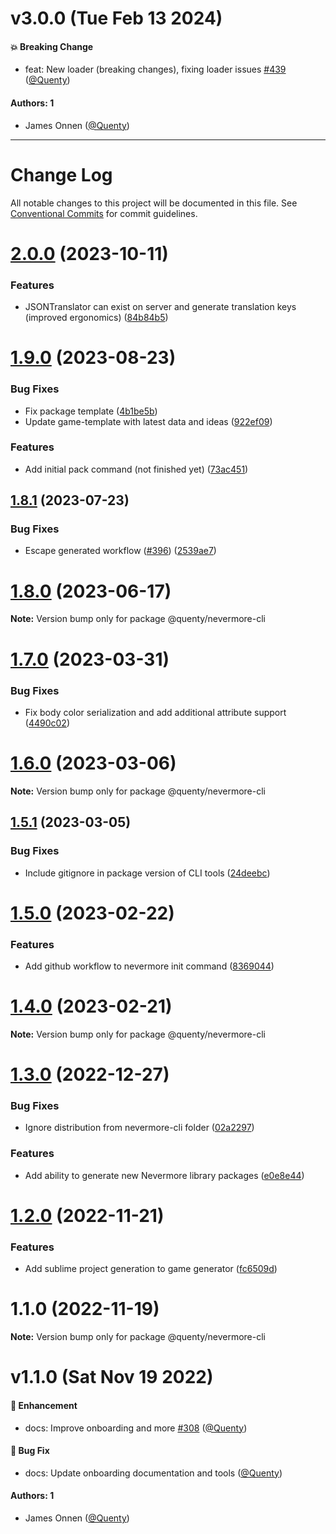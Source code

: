 # v3.0.0 (Tue Feb 13 2024)

#### 💥 Breaking Change

- feat: New loader (breaking changes), fixing loader issues [#439](https://github.com/Quenty/NevermoreEngine/pull/439) ([@Quenty](https://github.com/Quenty))

#### Authors: 1

- James Onnen ([@Quenty](https://github.com/Quenty))

---

# Change Log

All notable changes to this project will be documented in this file.
See [Conventional Commits](https://conventionalcommits.org) for commit guidelines.

# [2.0.0](https://github.com/Quenty/Nevermore/compare/@quenty/nevermore-cli@1.9.0...@quenty/nevermore-cli@2.0.0) (2023-10-11)


### Features

* JSONTranslator can exist on server and generate translation keys (improved ergonomics) ([84b84b5](https://github.com/Quenty/Nevermore/commit/84b84b5587b9cfebad9b9bbda7694ba714188d9c))





# [1.9.0](https://github.com/Quenty/Nevermore/compare/@quenty/nevermore-cli@1.8.1...@quenty/nevermore-cli@1.9.0) (2023-08-23)


### Bug Fixes

* Fix package template ([4b1be5b](https://github.com/Quenty/Nevermore/commit/4b1be5b18267c22b6e01401d4555dd5413f0bf91))
* Update game-template with latest data and ideas ([922ef09](https://github.com/Quenty/Nevermore/commit/922ef0979359beaee1c4cc8085f4e1a209bf793d))


### Features

* Add initial pack command (not finished yet) ([73ac451](https://github.com/Quenty/Nevermore/commit/73ac4519fb9221d95c43e2737f5eb5a3b51b563c))





## [1.8.1](https://github.com/Quenty/Nevermore/compare/@quenty/nevermore-cli@1.8.0...@quenty/nevermore-cli@1.8.1) (2023-07-23)


### Bug Fixes

* Escape generated workflow ([#396](https://github.com/Quenty/Nevermore/issues/396)) ([2539ae7](https://github.com/Quenty/Nevermore/commit/2539ae767c5c6b87468a065f142c01006f9444eb))





# [1.8.0](https://github.com/Quenty/Nevermore/compare/@quenty/nevermore-cli@1.7.0...@quenty/nevermore-cli@1.8.0) (2023-06-17)

**Note:** Version bump only for package @quenty/nevermore-cli





# [1.7.0](https://github.com/Quenty/Nevermore/compare/@quenty/nevermore-cli@1.6.0...@quenty/nevermore-cli@1.7.0) (2023-03-31)


### Bug Fixes

* Fix body color serialization and add additional attribute support ([4490c02](https://github.com/Quenty/Nevermore/commit/4490c02d990b9531ef6f4a49340be06a26f1ee52))





# [1.6.0](https://github.com/Quenty/Nevermore/compare/@quenty/nevermore-cli@1.5.1...@quenty/nevermore-cli@1.6.0) (2023-03-06)

**Note:** Version bump only for package @quenty/nevermore-cli





## [1.5.1](https://github.com/Quenty/Nevermore/compare/@quenty/nevermore-cli@1.5.0...@quenty/nevermore-cli@1.5.1) (2023-03-05)


### Bug Fixes

* Include gitignore in package version of CLI tools ([24deebc](https://github.com/Quenty/Nevermore/commit/24deebc055fbd5149256d8ff32d3bd658859f7c7))





# [1.5.0](https://github.com/Quenty/Nevermore/compare/@quenty/nevermore-cli@1.4.0...@quenty/nevermore-cli@1.5.0) (2023-02-22)


### Features

* Add github workflow to nevermore init command ([8369044](https://github.com/Quenty/Nevermore/commit/83690442c0914ed8b766348f12f79ea233dae3aa))





# [1.4.0](https://github.com/Quenty/Nevermore/compare/@quenty/nevermore-cli@1.3.0...@quenty/nevermore-cli@1.4.0) (2023-02-21)

**Note:** Version bump only for package @quenty/nevermore-cli





# [1.3.0](https://github.com/Quenty/Nevermore/compare/@quenty/nevermore-cli@1.2.0...@quenty/nevermore-cli@1.3.0) (2022-12-27)


### Bug Fixes

* Ignore distribution from nevermore-cli folder ([02a2297](https://github.com/Quenty/Nevermore/commit/02a2297065478bf0d457463cdf46719fe564efcc))


### Features

* Add ability to generate new Nevermore library packages ([e0e8e44](https://github.com/Quenty/Nevermore/commit/e0e8e44a21692d4c383274985d01a965dcfe389c))





# [1.2.0](https://github.com/Quenty/Nevermore/compare/@quenty/nevermore-cli@1.1.0...@quenty/nevermore-cli@1.2.0) (2022-11-21)


### Features

* Add sublime project generation to game generator ([fc6509d](https://github.com/Quenty/Nevermore/commit/fc6509d3ebcf25dcdddf6637ca55f4aad9c00c7c))





# 1.1.0 (2022-11-19)

**Note:** Version bump only for package @quenty/nevermore-cli





# v1.1.0 (Sat Nov 19 2022)

#### 🚀 Enhancement

- docs: Improve onboarding and more [#308](https://github.com/Quenty/NevermoreEngine/pull/308) ([@Quenty](https://github.com/Quenty))

#### 🐛 Bug Fix

- docs: Update onboarding documentation and tools ([@Quenty](https://github.com/Quenty))

#### Authors: 1

- James Onnen ([@Quenty](https://github.com/Quenty))
